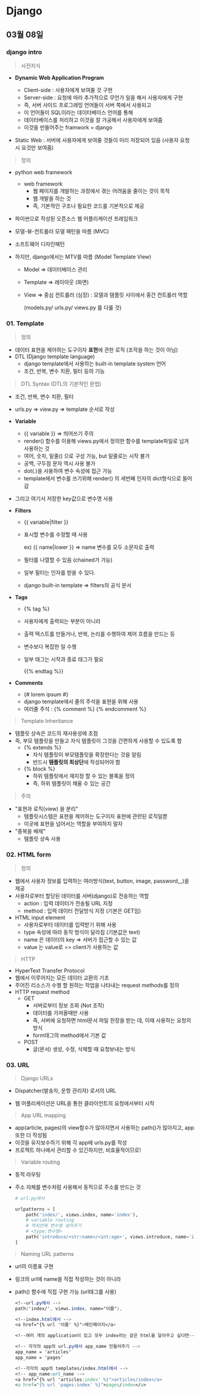 # Django

## 03월 08일

### django intro

> 사전지식

- **Dynamic Web Application Program**
  - Client-side : 사용자에게 보여줄 것 구현
  - Server-side : 요청에 따라 추가적으로 무언가 일을 해서 사용자에게 구현
  - 즉, 서버 사이드 프로그래밍 언어들이 서버 쪽에서 사용되고
  - 이 언어들이 SQL이라는 데이터베이스 언어를 통해
  - 데이터베이스를 처리하고 이것을 잘 가공해서 사용자에게 보여줌
  - 이것을 만들어주는 framwork = django

- Static Web : 서버에 사용자에게 보여줄 것들이 미리 저장되어 있음 (사용자 요청시 요것만 보여줌)



>정의

- python web framework

  - web framework
    - 웹 페이지를 개발하는 과정에서 겪는 어려움을 줄이는 것이 목적
    - 웹 개발을 하는 것
    - 즉, 기본적인 구조나 필요한 코드를 기본적으로 제공

- 파이썬으로 작성된 오픈소스 웹 어플리케이션 프레임워크

- 모델-뷰-컨트롤러 모델 패턴을 따름 (MVC)

- 소프트웨어 디자인패턴

- 하지만, django에서는 MTV를 따름 (Model Template View)

  - Model => 데이터베이스 관리

  - Template => 레이아웃 (화면)

  - View => 중심 컨트롤러 (심장) : 모델과 템플릿 사이에서 중간 컨트롤러 역할

    (models.py/ urls.py/ views.py 를 다룰 것)



### 01. Template

> 정의

- 데이터 표현을 제어하는 도구이자 **표현**에 관한 로직 (조작을 하는 것이 아님)
- DTL (Django template language)
  - django template에서 사용하는 built-in template system 언어
  - 조건, 반복, 변수 치환, 필터 등의 기능



> DTL Syntax (DTL의 기본적인 문법)

- 조건, 반복, 변수 치환, 필터

- urls.py => view.py => template 순서로 작성

- **Variable**

  - {{ variable }} => 띄어쓰기 주의
  - render() 함수를 이용해 views.py에서 정의한 함수를 template파일로 넘겨 사용하는 것
  - 여어, 숫자, 밑줄() 으로 구성 가능, but 밑줄로는 시작 불가
  - 공백, 구두점 문자 역시 사용 불가
  - dot(.)을 사용하여 변수 속성에 접근 가능
  - template에서 변수를 쓰기위해 render() 의 세번째 인자의 dict형식으로 들어감

- 그리고 여기서 저장한 key값으로 변수명 사용

- **Filters**

  - {{ variable|filter }}

  - 표시할 변수를 수정할 때 사용

    ex) {{ name|lower }} => name 변수를 모두 소문자로 출력

  - 필터를 나열할 수 있음 (chained가 가능)

  - 일부 필터는 인자를 받을 수 있다.

  - django built-in template => filters의 공식 문서

- **Tags**

  - {% tag %}

  - 사용자에게 출력되는 부분이 아니라

  - 출력 텍스트를 만들거나, 반복, 논리를 수행하여 제어 흐름을 만드는 등

  - 변수보다 복잡한 일 수행

  - 일부 태그는 시작과 종료 태그가 필요

    {{% endtag %}}

- **Comments**

  - {# lorem ipsum #}
  - django template에서 줄의 주석을 표현을 위해 사용
  - 여러줄 주석 : {% comment %} {% endcomment %}



> Template Inheritance

- 템플릿 상속은 코드의 재사용성에 초점
- 즉, 부모 템플릿을 만들고 자식 템플릿이 그것을 간편하게 사용할 수 있도록 함
  - {% extends %}
    - 자식 템플릿이 부모템플릿을 확장한다는 것을 알림
    - 반드시 **템플릿의 최상단**에 작성되어야 함
  - {% block %}
    - 하위 템플릿에서 재지정 할 수 있는 블록을 정의
    - 즉, 하위 템플릿이 채울 수 있는 공간



> 주의

- "표현과 로직(view) 을 분리"
  - 템플릿시스템은 표현을 제어하는 도구이자 표현에 관련된 로직일뿐
  - 이곳에 표현을 넘어서는 역할을 부여하지 말자
- "중복을 배제"
  - 템플릿 상속 사용



### 02. HTML form

> 정의

- 웹에서 사용자 정보를 입력하는 여러방식(text, button, image, password,,,)을 제공
- 사용자로부터 할당된 데이터를 서버(django)로 전송하는 역할
  - action : 입력 데이터가 전송될 URL 지정
  - method : 입력 데이터 전달방식 지정 (기본은 GET임)
- HTML input element
  - 사용자로부터 데이터를 입력받기 위해 사용
  - type 속성에 따라 동작 방식이 달라짐 (기본값은 text)
  - name 은 데이터의 key => 서버가 접근할 수 있는 값
  - value 는 value로 => client가 사용하는 값



> HTTP

- HyperText Transfer Protocol
- 웹에서 이루어지는 모든 데이터 교환의 기초
- 주어진 리소스가 수행 할 원하는 작업을 나타내는 request methods를 정의
- HTTP  request method
  - GET
    - 서버로부터 정보 조회 (Not 조작)
    - 데이터를 가져올때만 사용
    - 즉, 서버에 요청하면 html문서 파일 한장을 받는 데, 이때 사용하는 요청의 방식
    - form태그의 method에서 기본 값
  - POST
    - 글(문서) 생성, 수정, 삭제할 때 요청보내는 방식



### 03. URL

> Django URLs

- Dispatcher(발송자, 운항 관리자) 로서의 URL

- 웹 어플리케이션은 URL을 통한 클라이언트의 요청에서부터 시작



> App URL mapping

- app(article, pages)의 view함수가 많아지면서 사용하는 path()가 많아지고, app또한 더 작성됨
- 이것을 유지보수하기 위해 각 app에 urls.py를 작성
- 프로젝트 하나에서 관리할 수 있긴하지만, 비효율적이므로!



> Variable routing

- 동적 라우팅

- 주소 자체를 변수처럼 사용해서 동적으로 주소를 만드는 것

  ```python
  # url.py에서
  
  urlpatterns = [
      path('index/', views.index, name='index'),
      # variable routing
      # 꺽쇠안에 변수명 넣어주기
      # <type:변수명>
      path('introduce/<str:name>/<int:age>', views.introduce, name='introduce'),
  ]
  ```



> Naming URL patterns

- url의 이름표 구현

- 링크의 url에 name을 직접 작성하는 것이 아니라

- path() 함수에 직접 구현 가능 (url태그를 사용)

  ```css
  <!--url.py에서 -->
  path('index/', views.index, name="이름"),
  
  <!--index.html에서 -->
  <a href="{% url '이름' %}">메인페이지</a>
  ```

  ```css
  <!--여러 개의 application이 있고 모두 index라는 같은 html을 달아주고 싶다면-->
  
  <!-- 각각의 app의 url.py에서 app_name 만들어주기 -->
  app_name = 'articles'
  app_name = 'pages'
  
  <!--각각의 app의 templates/index.html에서 -->
  <!-- app_name:url_name -->
  <a href="{% url 'articles:index' %}">articles/index</a>
  <a href="{% url 'pages:index' %}">pages/index</a>
  ```

